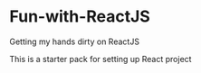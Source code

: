 # Fun-with-ReactJS
Getting my hands dirty on ReactJS


This is a starter pack for setting up React project
